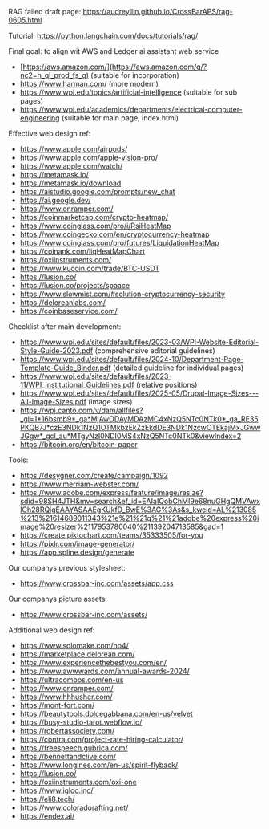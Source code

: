 RAG failed draft page: https://audreyllin.github.io/CrossBarAPS/rag-0605.html

Tutorial: https://python.langchain.com/docs/tutorials/rag/

Final goal: to align wit AWS and Ledger ai assistant web service
* [https://aws.amazon.com/](https://aws.amazon.com/q/?nc2=h_ql_prod_fs_q) (suitable for incorporation)
* https://www.harman.com/ (more modern)
* https://www.wpi.edu/topics/artificial-intelligence (suitable for sub pages)
* https://www.wpi.edu/academics/departments/electrical-computer-engineering (suitable for main page, index.html)

Effective web design ref:
* https://www.apple.com/airpods/
* https://www.apple.com/apple-vision-pro/
* https://www.apple.com/watch/
* https://metamask.io/
* https://metamask.io/download
* https://aistudio.google.com/prompts/new_chat
* https://ai.google.dev/
* https://www.onramper.com/
* https://coinmarketcap.com/crypto-heatmap/
* https://www.coinglass.com/pro/i/RsiHeatMap
* https://www.coingecko.com/en/cryptocurrency-heatmap
* https://www.coinglass.com/pro/futures/LiquidationHeatMap
* https://coinank.com/liqHeatMapChart
* https://oxiinstruments.com/
* https://www.kucoin.com/trade/BTC-USDT
* https://lusion.co/
* https://lusion.co/projects/spaace
* https://www.slowmist.com/#solution-cryptocurrency-security
* https://deloreanlabs.com/
* https://coinbaseservice.com/

Checklist after main development: 
* https://www.wpi.edu/sites/default/files/2023-03/WPI-Website-Editorial-Style-Guide-2023.pdf (comprehensive editorial guidelines) 
* https://www.wpi.edu/sites/default/files/2024-10/Department-Page-Template-Guide_Binder.pdf (detailed guideline for individual pages)
* https://www.wpi.edu/sites/default/files/2023-11/WPI_Institutional_Guidelines.pdf (relative positions)
* https://www.wpi.edu/sites/default/files/2025-05/Drupal-Image-Sizes---All-Image-Sizes.pdf (image sizes) 
* https://wpi.canto.com/v/dam/allfiles?_gl=1*16bsmb9*_ga*MjAwODAyMDAzMC4xNzQ5NTc0NTk0*_ga_RE35PKQB7J*czE3NDk1NzQ1OTMkbzEkZzEkdDE3NDk1NzcwOTEkajMxJGwwJGgw*_gcl_au*MTgyNzI0NDI0MS4xNzQ5NTc0NTk0&viewIndex=2
* https://bitcoin.org/en/bitcoin-paper

Tools:
* https://desygner.com/create/campaign/1092
* https://www.merriam-webster.com/
* https://www.adobe.com/express/feature/image/resize?sdid=98SH4JTH&mv=search&ef_id=EAIaIQobChMI9e68nuGHgQMVAwxlCh28RQigEAAYASAAEgKUkfD_BwE%3AG%3As&s_kwcid=AL%213085%213%21614689011343%21e%21%21g%21%21adobe%20express%20image%20resizer%2117953780040%21139204713585&gad=1
* https://create.piktochart.com/teams/35333505/for-you
* https://pixlr.com/image-generator/
* https://app.spline.design/generate

Our companys previous stylesheet:
* https://www.crossbar-inc.com/assets/app.css

Our companys picture assets:
* https://www.crossbar-inc.com/assets/
  
Additional web design ref:
* https://www.solomake.com/no4/
* https://marketplace.delorean.com/
* https://www.experiencethebestyou.com/en/
* https://www.awwwards.com/annual-awards-2024/
* https://ultracombos.com/en-us
* https://www.onramper.com/
* https://www.hhhusher.com/
* https://mont-fort.com/
* https://beautytools.dolcegabbana.com/en-us/velvet
* https://busy-studio-tarot.webflow.io/
* https://robertassociety.com/
* https://contra.com/project-rate-hiring-calculator/
* https://freespeech.gubrica.com/
* https://bennettandclive.com/
* https://www.longines.com/en-us/spirit-flyback/
* https://lusion.co/
* https://oxiinstruments.com/oxi-one
* https://www.igloo.inc/
* https://eli8.tech/
* https://www.coloradorafting.net/
* https://endex.ai/
